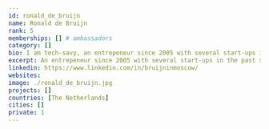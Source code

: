 ```yaml
---
id: ronald_de_bruijn
name: Ronald de Bruijn
rank: 5
memberships: [] # ambassadors
category: []
bio: I am tech-savy, an entrepeneur since 2005 with several start-ups in the past subsequentially started. Furthermore I like dynamic environments due to my own nature and have excellent negotiating and sales skills. Able to build solid teams and display and execute my vision.
excerpt: An entrepeneur since 2005 with several start-ups in the past subsequentially started.
linkedin: https://www.linkedin.com/in/bruijninmoscow/
websites: 
image: ./ronald_de_bruijn.jpg
projects: []
countries: [The Netherlands]
cities: []
private: 1
---
```

